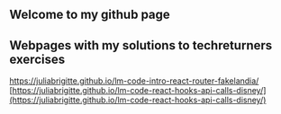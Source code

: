 ## Welcome to my github page


## Webpages with my solutions to techreturners exercises

https://juliabrigitte.github.io/lm-code-intro-react-router-fakelandia/
[https://juliabrigitte.github.io/lm-code-react-hooks-api-calls-disney/](https://juliabrigitte.github.io/lm-code-react-hooks-api-calls-disney/)


